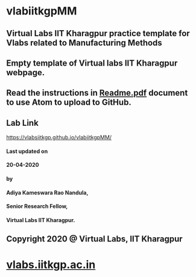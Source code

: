 # vlabiitkgpMM
## Virtual Labs IIT Kharagpur practice template for Vlabs related to Manufacturing Methods
## Empty template of Virtual labs IIT Kharagpur webpage.

## Read the instructions in [Readme.pdf](https://github.com/vlabsiitkgp/vlabiitkgpECE/blob/master/Readme.pdf) document to use Atom to upload to GitHub.

## Lab Link
https://vlabsiitkgp.github.io/vlabiitkgpMM/

#### Last updated on
####  20-04-2020
#### by
#### Adiya Kameswara Rao Nandula,
####  Senior Research Fellow,
####  Virtual Labs IIT Kharagpur.

## Copyright 2020 @ Virtual Labs, IIT Kharagpur

# [vlabs.iitkgp.ac.in](vlabs.iitkgp.ac.in)
